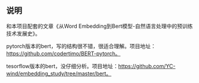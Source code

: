 ## 说明

和本项目配套的文章《从Word Embedding到Bert模型-自然语言处理中的预训练技术发展史》。

pytorch版本的bert，写的结构很不错，很适合理解。项目地址：https://github.com/codertimo/BERT-pytorch。

tesorflow版本的bert，没仔细分析。项目地址：https://github.com/YC-wind/embedding_study/tree/master/bert。
